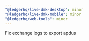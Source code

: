 ```yaml
---
"@ledgerhq/live-dmk-desktop": minor
"@ledgerhq/live-dmk-mobile": minor
"@ledgerhq/web-tools": minor
---
```


Fix exchange logs to export apdus
